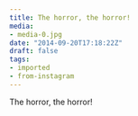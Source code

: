 ```yaml
---
title: The horror, the horror!
media:
- media-0.jpg
date: "2014-09-20T17:18:22Z"
draft: false
tags:
- imported
- from-instagram
---
```

The horror, the horror\!
